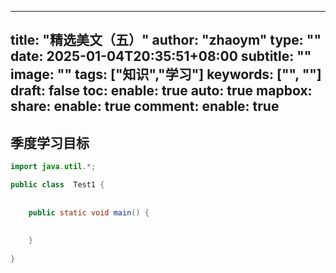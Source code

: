 
---
title: "精选美文（五）"
author: "zhaoym"
type: ""
date: 2025-01-04T20:35:51+08:00
subtitle: ""
image: ""
tags: ["知识","学习"]
keywords: ["", ""]
draft: false
toc:
enable: true
auto: true
mapbox:
share:
enable: true
comment:
enable: true
---



## 季度学习目标

```java
import java.util.*;

public class  Test1 {
    
    
    public static void main() {
        
        
    }
    
}




```

